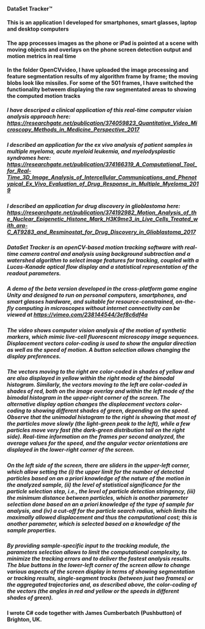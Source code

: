 #### DataSet Tracker™

#### This is an application I developed for smartphones, smart glasses, laptop and desktop computers 

#### The app processes images as the phone or iPad is pointed at a scene with moving objects and overlays on the phone screen detection output and motion metrics in real time

#### In the folder OpenCVvideo, I have uploaded the image processing and feature segmentation results of my algorithm frame by frame; the moving blobs look like missiles. For some of the 501 frames, I have switched the functionality betweem displaying the raw segmentated areas to showing the computed motion tracks

##### I have descriped a clinical application of this real-time computer vision analysis approach here: https://researchgate.net/publication/374059823_Quantitative_Video_Microscopy_Methods_in_Medicine_Perspective_2017

##### I described an application for the ex vivo analysis of patient samples in multiple myeloma, acute myeloid leukemia, and myelodysplastic syndromes here: https://researchgate.net/publication/374166319_A_Computational_Tool_for_Real-Time_3D_Image_Analysis_of_Intercellular_Communications_and_Phenotypical_Ex_Vivo_Evaluation_of_Drug_Response_in_Multiple_Myeloma_2019

##### I described an application for drug discovery in glioblastoma here: https://researchgate.net/publication/374192982_Motion_Analysis_of_the_Nuclear_Epigenetic_Histone_Mark_H3K9me3_in_Live_Cells_Treated_with_ara-C_AT9283_and_Resminostat_for_Drug_Discovery_in_Glioblastoma_2017

##### DataSet Tracker is an openCV-based motion tracking software with real-time camera control and analysis using background subtraction and a watershed algorithm to select image features for tracking, coupled with a Lucas-Kanade optical flow display and a statistical representation of the readout parameters. 

##### A demo of the beta version developed in the cross-platform game engine Unity and designed to run on personal computers, smartphones, and smart glasses hardware, and suitable for resource-constrained, on-the-fly computing in microscopes without internet connectivity can be viewed at https://vimeo.com/238144544/3ef8c6df4a

##### The video shows computer vision analysis of the motion of synthetic markers, which mimic live-cell fluorescent microscopy image sequences. Displacement vectors color-coding is used to show the angular direction as well as the speed of motion. A button selection allows changing the display preferences. 

##### The vectors moving to the right are color-coded in shades of yellow and are also displayed in yellow within the right mode of the bimodal histogram. Similarly, the vectors moving to the left are color-coded in shades of red, both on the image overlay and within the left mode of the bimodal histogram in the upper-right corner of the screen. The alternative display option changes the displacement vectors color-coding to showing different shades of green, depending on the speed. Observe that the unimodal histogram to the right is showing that most of the particles move slowly (the light-green peak to the left), while a few particles move very fast (the dark-green distribution tail on the right side). Real-time information on the frames per second analyzed, the average values for the speed, and the angular vector orientations are displayed in the lower-right corner of the screen.  

##### On the left side of the screen, there are sliders in the upper-left corner, which allow setting the (i) the upper limit for the number of detected particles based on an a priori knowledge of the nature of the motion in the analyzed sample, (ii) the level of statistical significance for the particle selection step, i.e., the level of particle detection stringency, (iii) the minimum distance between particles, which is another parameter selection done based on an a priori knowledge of the type of sample for analysis, and (iv) a cut-off for the particle search radius, which limits the maximally allowed displacement and thus the computational cost; this is another parameter, which is selected based on a knowledge of the sample properties. 

##### By providing sample-specific input to the tracking module, the parameters selection allows to limit the computational complexity, to minimize the tracking errors and to deliver the fastest analysis results. The blue buttons in the lower-left corner of the screen allow to change various aspects of the screen display in terms of showing segmentation or tracking results, single-segment tracks (between just two frames) or the aggregated trajectories and, as described above, the color-coding of the vectors (the angles in red and yellow or the speeds in different shades of green).

#### I wrote C# code together with James Cumberbatch (Pushbutton) of Brighton, UK.


